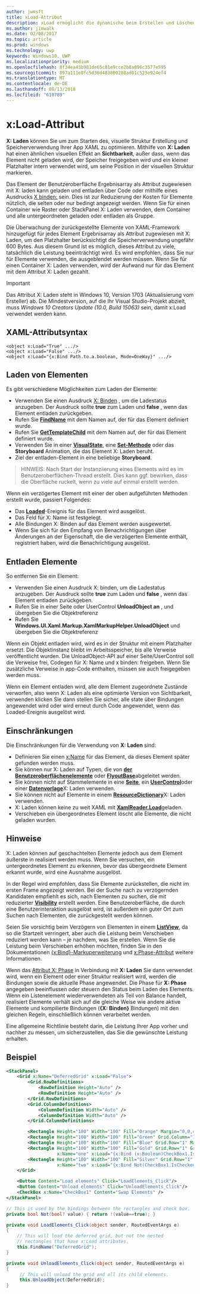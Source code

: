 ```yaml
---
author: jwmsft
title: xLoad-Attribut
description: xLoad ermöglicht die dynamische beim Erstellen und Löschen eines Elements und untergeordneten Verringern der Zeit und Speicherverwendung starten.
ms.author: jimwalk
ms.date: 02/08/2017
ms.topic: article
ms.prod: windows
ms.technology: uwp
keywords: Windows10, UWP
ms.localizationpriority: medium
ms.openlocfilehash: 8f34ea43b981de65c81e9cce2b8a896c3577e595
ms.sourcegitcommit: 897a111e8fc5d38d483800288ad01c523e924ef4
ms.translationtype: MT
ms.contentlocale: de-DE
ms.lasthandoff: 08/13/2018
ms.locfileid: "610789"
---
```

# <a name="xload-attribute"></a>x:Load-Attribut

**X: Laden** können Sie um zum Starten des, visuelle Struktur Erstellung und Speicherverwendung Ihrer App XAML zu optimieren. Mithilfe von **X: Laden** hat einen ähnlichen visuellen Effekt an **Sichtbarkeit**, außer dass, wenn das Element nicht geladen wird, der Speicher freigegeben wird und ein kleiner Platzhalter intern verwendet wird, um seine Position in der visuellen Struktur markieren.

Das Element der Benutzeroberfläche Ergebnisarray als Attribut zugewiesen mit X: laden kann geladen und entladen über Code oder mithilfe eines Ausdrucks [X binden:](x-bind-markup-extension.md) sein. Dies ist zur Reduzierung der Kosten für Elemente nützlich, die selten oder nur bedingt angezeigt werden. Wenn Sie für einen Container wie Raster oder StackPanel X: Laden verwenden, dem Container und alle untergeordneten geladen oder entladen als Gruppe.

Die Überwachung der zurückgestellte Elemente von XAML-Framework hinzugefügt für jedes Element Ergebnisarray als Attribut zugewiesen mit X: Laden, um den Platzhalter berücksichtigt die Speicherverwendung ungefähr 600 Bytes. Aus diesem Grund ist es möglich, dieses Attribut zu viele, tatsächlich die Leistung beeinträchtigt wird. Es wird empfohlen, dass Sie nur für Elemente verwenden, die ausgeblendet werden müssen. Wenn Sie für einen Container X: Laden verwenden, wird der Aufwand nur für das Element mit dem Attribut X: Laden gezahlt.

> [!IMPORTANT]
> Das Attribut X: Laden steht in Windows 10, Version 1703 (Aktualisierung vom Ersteller) ab. Die Mindestversion, auf die Ihr Visual Studio-Projekt abzielt, muss *Windows 10 Creators Update (10.0, Build 15063)* sein, damit x:Load verwendet werden kann.

## <a name="xaml-attribute-usage"></a>XAML-Attributsyntax

``` syntax
<object x:Load="True" .../>
<object x:Load="False" .../>
<object x:Load="{x:Bind Path.to.a.boolean, Mode=OneWay}" .../>
```

## <a name="loading-elements"></a>Laden von Elementen

Es gibt verschiedene Möglichkeiten zum Laden der Elemente:

- Verwenden Sie einen Ausdruck [X: Binden](x-bind-markup-extension.md) , um die Ladestatus anzugeben. Der Ausdruck sollte **true** zum Laden und **false** , wenn das Element entladen zurückgeben.
- Rufen Sie [**FindName**](https://msdn.microsoft.com/library/windows/apps/br208715) mit dem Namen auf, der für das Element definiert wurde.
- Rufen Sie [**GetTemplateChild**](https://msdn.microsoft.com/library/windows/apps/br209416) mit dem Namen auf, der für das Element definiert wurde.
- Verwenden Sie in einer [**VisualState**](https://msdn.microsoft.com/library/windows/apps/br209007), eine [**Set-Methode**](https://msdn.microsoft.com/library/windows/apps/br208817) oder das **Storyboard** Animation, die das Element X: Laden beruht.
- Ziel der entladen-Element in eine beliebige **Storyboard**.

> HINWEIS: Nach Start der Instanziierung eines Elements wird es im Benutzeroberflächen-Thread erstellt. Dies kann ggf. bewirken, dass die Oberfläche ruckelt, wenn zu viele auf einmal erstellt werden.

Wenn ein verzögertes Element mit einer der oben aufgeführten Methoden erstellt wurde, passiert Folgendes:

- Das [**Loaded**](https://msdn.microsoft.com/library/windows/apps/br208723)-Ereignis für das Element wird ausgelöst.
- Das Feld für X: Name ist festgelegt.
- Alle Bindungen X: Binden auf das Element werden ausgewertet.
- Wenn Sie sich für den Empfang von Benachrichtigungen über Änderungen an der Eigenschaft, die die verzögerten Elemente enthält, registriert haben, wird die Benachrichtigung ausgelöst.

## <a name="unloading-elements"></a>Entladen Elemente

So entfernen Sie ein Element:

- Verwenden Sie einen Ausdruck X: binden, um die Ladestatus anzugeben. Der Ausdruck sollte **true** zum Laden und **false** , wenn das Element entladen zurückgeben.
- Rufen Sie in einer Seite oder UserControl **UnloadObject an** , und übergeben Sie die Objektreferenz
- Rufen Sie **Windows.UI.Xaml.Markup.XamlMarkupHelper.UnloadObject** und übergeben Sie die Objektreferenz

Wenn ein Objekt entladen wird, wird es in der Struktur mit einem Platzhalter ersetzt. Die Objektinstanz bleibt im Arbeitsspeicher, bis alle Verweise veröffentlicht wurden. Die UnloadObject-API auf einer Seite/UserControl soll die Verweise frei, Codegen für X: Name und x binden: freigeben. Wenn Sie zusätzliche Verweise in app-Code enthalten, müssen sie auch freigegeben werden muss.

Wenn ein Element entladen wird, alle dem Element zugeordnete Zustände verworfen, also wenn X: Laden als eine optimierte Version von Sichtbarkeit, verwenden klicken Sie dann stellen Sie sicher, alle state über Bindungen angewendet wird oder wird erneut durch Code angewendet, wenn das Loaded-Ereignis ausgelöst wird.

## <a name="restrictions"></a>Einschränkungen

Die Einschränkungen für die Verwendung von **X: Laden** sind:

- Definieren Sie einen [x:Name](x-name-attribute.md) für das Element, da dieses Element später gefunden werden muss.
- Sie können nur X: Laden auf Typen, die von [**der Benutzeroberflächenelemente**](https://msdn.microsoft.com/library/windows/apps/br208911) oder [**FlyoutBase**](https://msdn.microsoft.com/library/windows/apps/dn279249)abgeleitet werden.
- Sie können nicht auf Stammelemente in eine [**Seite**](https://msdn.microsoft.com/library/windows/apps/windows.ui.xaml.controls.page), ein [**UserControl**](https://msdn.microsoft.com/library/windows/apps/windows.ui.xaml.controls.usercontrol)oder einer [**Datenvorlage**](https://msdn.microsoft.com/library/windows/apps/br242348)X: Laden verwenden.
- Sie können nicht auf Elemente in einem [**ResourceDictionary**](https://msdn.microsoft.com/library/windows/apps/br208794)X: Laden verwenden.
- X: Laden können keine zu weit XAML mit [**XamlReader.Load**](https://msdn.microsoft.com/library/windows/apps/br228048)geladen.
- Verschieben ein übergeordnetes Element löscht alle Elemente, die nicht geladen wurden.

## <a name="remarks"></a>Hinweise

X: Laden können auf geschachtelten Elemente jedoch aus dem Element äußerste in realisiert werden muss.  Wenn Sie versuchen, ein untergeordnetes Element zu erkennen, bevor das übergeordnete Element erkannt wurde, wird eine Ausnahme ausgelöst.

In der Regel wird empfohlen, dass Sie Elemente zurückstellen, die nicht im ersten Frame angezeigt werden. Bei der Suche nach zu verzögernden Kandidaten empfiehlt es sich, nach Elementen zu suchen, die mit reduzierter [**Visibility**](https://msdn.microsoft.com/library/windows/apps/br208992) erstellt werden. Eine Benutzeroberfläche, die durch eine Benutzerinteraktion ausgelöst wird, ist außerdem ein guter Ort zum Suchen nach Elementen, die zurückgestellt werden können.

Seien Sie vorsichtig beim Verzögern von Elementen in einem [**ListView**](https://msdn.microsoft.com/library/windows/apps/br242878), da so die Startzeit verringert, aber auch die Leistung beim Verschieben reduziert werden kann – je nachdem, was Sie erstellen. Wenn Sie die Leistung beim Verschieben erhöhen möchten, finden Sie in den Dokumentationen [{x:Bind}-Markuperweiterung](x-bind-markup-extension.md) und [x:Phase-Attribut](x-phase-attribute.md) weitere Informationen.

Wenn das [Attribut X: Phase](x-phase-attribute.md) in Verbindung mit **X: Laden** Sie dann verwendet wird, wenn ein Element oder einer Struktur realisiert wird, werden die Bindungen sowie die aktuelle Phase angewendet. Die Phase für **X: Phase** angegeben beeinflussen oder steuern den Status beim Laden des Elements. Wenn ein Listenelement wiederverwendeten als Teil von Balance handelt, realisiert Elemente verhält sich auf die gleiche Weise wie andere aktive Elemente und kompilierte Bindungen (**{X: Binden}** Bindungen) mit den gleichen Regeln, einschließlich können verarbeitet werden.

Eine allgemeine Richtlinie besteht darin, die Leistung Ihrer App vorher und nachher zu messen, um sicherzustellen, das Sie die gewünschte Leistung erhalten.

## <a name="example"></a>Beispiel

```xml
<StackPanel>
    <Grid x:Name="DeferredGrid" x:Load="False">
        <Grid.RowDefinitions>
            <RowDefinition Height="Auto" />
            <RowDefinition Height="Auto" />
        </Grid.RowDefinitions>
        <Grid.ColumnDefinitions>
            <ColumnDefinition Width="Auto" />
            <ColumnDefinition Width="Auto" />
        </Grid.ColumnDefinitions>

        <Rectangle Height="100" Width="100" Fill="Orange" Margin="0,0,4,4"/>
        <Rectangle Height="100" Width="100" Fill="Green" Grid.Column="1" Margin="4,0,0,4"/>
        <Rectangle Height="100" Width="100" Fill="Blue" Grid.Row="1" Margin="0,4,4,0"/>
        <Rectangle Height="100" Width="100" Fill="Gold" Grid.Row="1" Grid.Column="1" Margin="4,4,0,0"
                   x:Name="one" x:Load="{x:Bind (x:Boolean)CheckBox1.IsChecked, Mode=OneWay}"/>
        <Rectangle Height="100" Width="100" Fill="Silver" Grid.Row="1" Grid.Column="1" Margin="4,4,0,0"
                   x:Name="two" x:Load="{x:Bind Not(CheckBox1.IsChecked), Mode=OneWay}"/>
    </Grid>

    <Button Content="Load elements" Click="LoadElements_Click"/>
    <Button Content="Unload elements" Click="UnloadElements_Click"/>
    <CheckBox x:Name="CheckBox1" Content="Swap Elements" />
</StackPanel>
```

```csharp
// This is used by the bindings between the rectangles and check box.
private bool Not(bool? value) { return !(value==true); }

private void LoadElements_Click(object sender, RoutedEventArgs e)
{
    // This will load the deferred grid, but not the nested
    // rectangles that have x:Load attributes.
    this.FindName("DeferredGrid"); 
}

private void UnloadElements_Click(object sender, RoutedEventArgs e)
{
     // This will unload the grid and all its child elements.
     this.UnloadObject(DeferredGrid);
}
```


